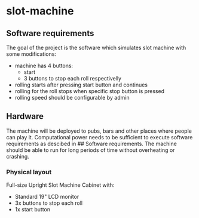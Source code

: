# slot-machine
## Software requirements
The goal of the project is the software which simulates slot machine with some modifications:
- machine has 4 buttons:
    - start 
    - 3 buttons to stop each roll respectivelly
- rolling starts after pressing start button and continues
- rolling for the roll stops when specific stop button is pressed
- rolling speed should be configurable by admin

## Hardware
The machine will be deployed to pubs, bars and other places where people can play it. Computational power needs to be sufficient to execute software requirements as descibed in ## Software requirements. The machine should be able to run for long periods of time without overheating or crashing.
### Physical layout
Full-size Upright Slot Machine Cabinet with:
- Standard 19" LCD monitor
- 3x buttons to stop each roll
- 1x start button


